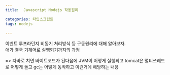 ```yaml
---
title:  Javascript Nodejs 작동원리

categories: 타입스크립트 
tags: nodejs
 
---
```


  
  
이벤트 루프라던지 비동기 처리방식 등 구동원리에 대해 알아보자.  
애가 결국 기계어로 실행되기까지의 과정  
  
=> 자바로 치면 바이트코드가 된다음에 JVM이 어떻게 실행되고 tomcat은 멀티쓰레드로 어떻게 돌고 gc는 어떻게 동작하고 이런거에 해당하는 내용  
